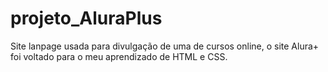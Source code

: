 # projeto_AluraPlus
Site lanpage usada para divulgação de uma de cursos online, o site Alura+ foi voltado para o meu aprendizado de HTML e CSS.
